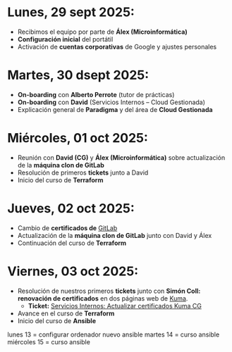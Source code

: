 # Lunes, 29 sept 2025:
- Recibimos el equipo por parte de **Álex (Microinformática)**
- **Configuración inicial** del portátil
- Activación de **cuentas corporativas** de Google y ajustes personales
# Martes, 30 dsept 2025:
- **On-boarding** con **Alberto Perrote** (tutor de prácticas)
- **On-boarding** con **David** (Servicios Internos – Cloud Gestionada)
- Explicación general de **Paradigma** y del área de **Cloud Gestionada**
# Miércoles, 01 oct 2025:
- Reunión con **David (CG)** y **Álex (Microinformática)** sobre actualización de la **máquina clon de GitLab**
- Resolución de primeros **tickets** junto a David
- Inicio del curso de **Terraform**
# Jueves, 02 oct 2025:
- Cambio de **certificados de** [GitLab](https://git.paradigmadigital.com/)
- Actualización de la **máquina clon de GitLab** junto con David y Álex
- Continuación del curso de **Terraform**
# Viernes, 03 oct 2025:
- Resolución de nuestros primeros **tickets** junto con **Simón Coll: renovación de certificados** en dos páginas web de [Kuma](https://cg-kuma.paradigmadigital.com/dashboard).
    - **Ticket:** [Servicios Internos: Actualizar certificados Kuma CG](https://paradigma.atlassian.net/browse/SPCG-19285)
- Avance en el curso de **Terraform**
- Inicio del curso de **Ansible**



lunes 13 = configurar ordenador nuevo ansible
martes 14 = curso ansible
miércoles 15 = curso ansible